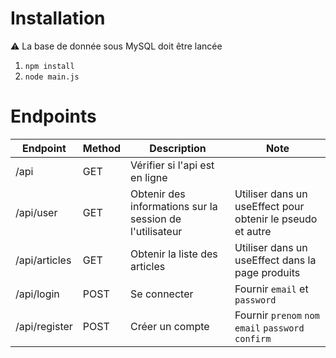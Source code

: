 # Installation
⚠️ La base de donnée sous MySQL doit être lancée
1. `npm install`
2. `node main.js`
# Endpoints
| Endpoint | Method | Description           | Note |
|----------|--------|-----------------------|----- 
| /api     | GET    | Vérifier si l'api est en ligne         | 
| /api/user    | GET    | Obtenir des informations sur la session de l'utilisateur     | Utiliser dans un useEffect pour obtenir le pseudo et autre
| /api/articles | GET | Obtenir la liste des articles | Utiliser dans un useEffect dans la page produits
| /api/login | POST | Se connecter | Fournir `email` et `password`
| /api/register | POST | Créer un compte | Fournir `prenom` `nom` `email` `password` `confirm`